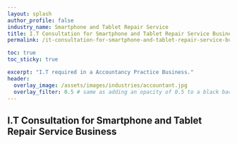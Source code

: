 ```yaml
---
layout: splash 
author_profile: false 
industry_name: Smartphone and Tablet Repair Service
title: I.T Consultation for Smartphone and Tablet Repair Service Business
permalink: /it-consultation-for-smartphone-and-tablet-repair-service-business

toc: true
toc_sticky: true

excerpt: "I.T required in a Accountancy Practice Business."
header:
  overlay_image: /assets/images/industries/accountant.jpg
  overlay_filter: 0.5 # same as adding an opacity of 0.5 to a black background
---
```


## I.T Consultation for Smartphone and Tablet Repair Service Business